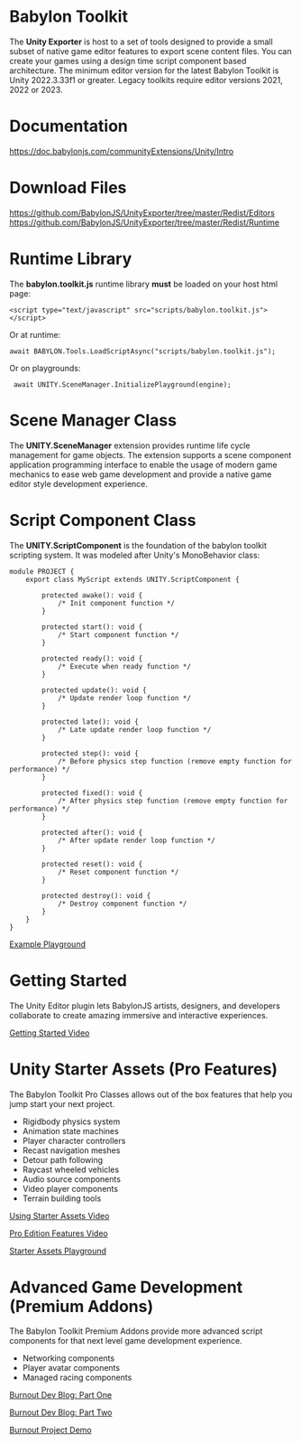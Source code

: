 # Babylon Toolkit

The **Unity Exporter** is host to a set of tools designed to provide a small subset of native game editor features to export scene content files. You can create your games using a design time script component based architecture. The minimum editor version for the latest Babylon Toolkit is Unity 2022.3.33f1 or greater. Legacy toolkits require editor versions 2021, 2022 or 2023.


# Documentation

https://doc.babylonjs.com/communityExtensions/Unity/Intro


# Download Files

https://github.com/BabylonJS/UnityExporter/tree/master/Redist/Editors
https://github.com/BabylonJS/UnityExporter/tree/master/Redist/Runtime


# Runtime Library

The **babylon.toolkit.js** runtime library **must** be loaded on your host html page:

```
<script type="text/javascript" src="scripts/babylon.toolkit.js"></script>
```

Or at runtime:
```
await BABYLON.Tools.LoadScriptAsync("scripts/babylon.toolkit.js");
```

Or on playgrounds:
```
 await UNITY.SceneManager.InitializePlayground(engine);
```


# Scene Manager Class

The **UNITY.SceneManager** extension provides runtime life cycle management for game objects. The extension supports a scene component application programming interface to enable the usage of modern game mechanics to ease web game development and provide a native game editor style development experience.


# Script Component Class

The **UNITY.ScriptComponent** is the foundation of the babylon toolkit scripting system. It was modeled after Unity's MonoBehavior class:
```
module PROJECT {
    export class MyScript extends UNITY.ScriptComponent {

        protected awake(): void {
            /* Init component function */
        }

        protected start(): void {
            /* Start component function */
        }

        protected ready(): void {
            /* Execute when ready function */
        }

        protected update(): void {
            /* Update render loop function */
        }

        protected late(): void {
            /* Late update render loop function */
        }

        protected step(): void {
            /* Before physics step function (remove empty function for performance) */
        }

        protected fixed(): void {
            /* After physics step function (remove empty function for performance) */
        }

        protected after(): void {
            /* After update render loop function */
        }

        protected reset(): void {
            /* Reset component function */
        }

        protected destroy(): void {
            /* Destroy component function */
        }
    }
}
```
[Example Playground](https://playground.babylonjs.com/index.html?UnityToolkit#00G5R9)


# Getting Started

The Unity Editor plugin lets BabylonJS artists, designers, and developers collaborate to create amazing immersive and interactive experiences.

[Getting Started Video](https://www.youtube.com/watch?v=d1spQKztIZI&list=PLQjLia99I6qDtO16j-ia64xC5r8ps09bB&index=1&pp=gAQBiAQB)


# Unity Starter Assets (Pro Features)

The Babylon Toolkit Pro Classes allows out of the box features that help you jump start your next project.

- Rigidbody physics system
- Animation state machines
- Player character controllers
- Recast navigation meshes
- Detour path following
- Raycast wheeled vehicles
- Audio source components
- Video player components
- Terrain building tools

[Using Starter Assets Video](https://www.youtube.com/watch?v=qrXDwPhQNfY&list=PLQjLia99I6qDtO16j-ia64xC5r8ps09bB&index=2&t=53s&pp=gAQBiAQB)

[Pro Edition Features Video](https://www.youtube.com/watch?v=YTlp_ut53wo&list=PLQjLia99I6qDtO16j-ia64xC5r8ps09bB&index=3&pp=gAQBiAQB)

[Starter Assets Playground](https://playground.babylonjs.com/index.html?UnityToolkit#RNACBR)


# Advanced Game Development (Premium Addons)

The Babylon Toolkit Premium Addons provide more advanced script components for that next level game development experience. 

- Networking components
- Player avatar components
- Managed racing components

[Burnout Dev Blog: Part One](https://www.youtube.com/watch?v=jsMJp00d1E8&list=PLQjLia99I6qAaof4M3KDkL59jQ2oqAHUb&index=1&t=665s&pp=gAQBiAQB)

[Burnout Dev Blog: Part Two](https://www.youtube.com/watch?v=d25x5hlhL4A&list=PLQjLia99I6qAaof4M3KDkL59jQ2oqAHUb&index=2&t=571s&pp=gAQBiAQB)

[Burnout Project Demo](https://www.babylontoolkit.com/racer)

